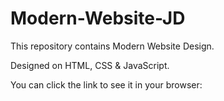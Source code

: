 # Modern-Website-JD

This repository contains Modern Website Design.

Designed on HTML, CSS & JavaScript.

You can click the link to see it in your browser:

